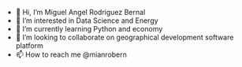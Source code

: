 - 👋 Hi, I’m Miguel Angel Rodriguez Bernal
- 👀 I’m interested in Data Science and Energy 
- 🌱 I’m currently learning Python and economy
- 💞️ I’m looking to collaborate on geographical development software platform
- 📫 How to reach me @mianrobern

<!---
mianrobern2/mianrobern2 is a ✨ special ✨ repository because its `README.md` (this file) appears on your GitHub profile.
You can click the Preview link to take a look at your changes.
--->
